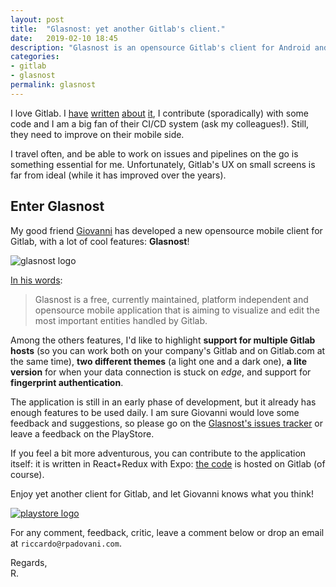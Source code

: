 ```yaml
---
layout: post
title:  "Glasnost: yet another Gitlab's client."
date:   2019-02-10 18:45
description: "Glasnost is an opensource Gitlab's client for Android and iOs."
categories:
- gitlab
- glasnost
permalink: glasnost
---
```


I love Gitlab. I [have][0] [written][1] [about][2] [it][3], I contribute (sporadically) with some code and I am a big fan of their CI/CD system (ask my colleagues!). Still, they need to improve on their mobile side.

I travel often, and be able to work on issues and pipelines on the go is something essential for me. Unfortunately, Gitlab's UX on small screens is far from ideal (while it has improved over the years).

## Enter Glasnost

My good friend [Giovanni](https://puskin.it/) has developed a new opensource mobile client for Gitlab, with a lot of cool features: **Glasnost**!

![glasnost logo][glasnost]

[In his words](https://puskin.it/glasnost/): 

>  Glasnost is a free, currently maintained, platform independent and opensource mobile application that is aiming to visualize and edit the most important entities handled by Gitlab.

Among the others features, I'd like to highlight **support for multiple Gitlab hosts** (so you can work both on your company's Gitlab and on Gitlab.com at the same time), **two different themes** (a light one and a dark one), **a lite version** for when your data connection is stuck on _edge_, and support for **fingerprint authentication**.

The application is still in an early phase of development, but it already has enough features to be used daily. I am sure Giovanni would love some feedback and suggestions, so please go on the [Glasnost's issues tracker][issues] or leave a feedback on the PlayStore.

If you feel a bit more adventurous, you can contribute to the application itself: it is written in React+Redux with Expo: [the code][code] is hosted on Gitlab (of course).

Enjoy yet another client for Gitlab, and let Giovanni knows what you think!

[![playstore logo][playstore]][glasnost-on-playstore]

For any comment, feedback, critic, leave a comment below
or drop an email at `riccardo@rpadovani.com`.

Regards,  
R.

[0]: https://rpadovani.com/jekyll-autodeploy-gitlab-ci
[1]: https://rpadovani.com/open-mr-gitlab-ci
[2]: https://rpadovani.com/introduction-gitlab-ci
[3]: https://rpadovani.com/aws-s3-gitlab

[glasnost-on-playstore]: https://play.google.com/store/apps/details?id=com.puskin.glasnost

[issues]: https://gitlab.com/puskin/Glasnost/issues
[glasnost]: https://img.rpadovani.com/posts/glasnost.png
[playstore]: https://img.rpadovani.com/posts/playstore.png
[code]: https://gitlab.com/puskin/Glasnost